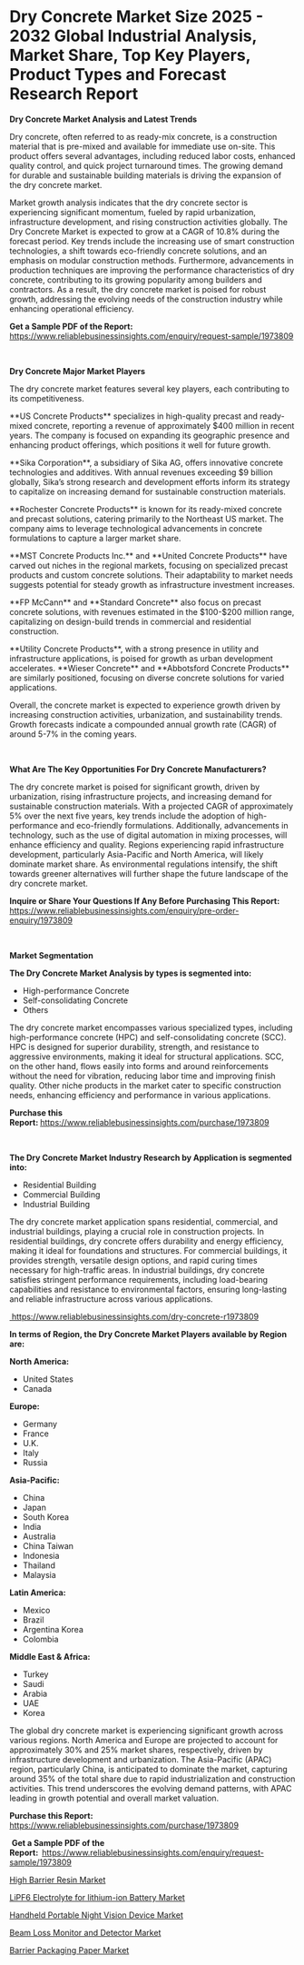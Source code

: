 <p><h1>Dry Concrete Market Size 2025 - 2032 Global Industrial Analysis, Market Share, Top Key Players, Product Types and Forecast Research Report</h1></p><p><strong>Dry Concrete Market Analysis and Latest Trends</strong></p>
<p><p>Dry concrete, often referred to as ready-mix concrete, is a construction material that is pre-mixed and available for immediate use on-site. This product offers several advantages, including reduced labor costs, enhanced quality control, and quick project turnaround times. The growing demand for durable and sustainable building materials is driving the expansion of the dry concrete market.</p><p>Market growth analysis indicates that the dry concrete sector is experiencing significant momentum, fueled by rapid urbanization, infrastructure development, and rising construction activities globally. The Dry Concrete Market is expected to grow at a CAGR of 10.8% during the forecast period. Key trends include the increasing use of smart construction technologies, a shift towards eco-friendly concrete solutions, and an emphasis on modular construction methods. Furthermore, advancements in production techniques are improving the performance characteristics of dry concrete, contributing to its growing popularity among builders and contractors. As a result, the dry concrete market is poised for robust growth, addressing the evolving needs of the construction industry while enhancing operational efficiency.</p></p>
<p><strong>Get a Sample PDF of the Report:&nbsp;</strong> <a href="https://www.reliablebusinessinsights.com/enquiry/request-sample/1973809?utm_campaign=2109&utm_medium=2&utm_source=Github&utm_content=ia&utm_term=31012025&utm_id=dry-concrete">https://www.reliablebusinessinsights.com/enquiry/request-sample/1973809</a></p>
<p>&nbsp;</p>
<p><strong>Dry Concrete Major Market Players</strong></p>
<p><p>The dry concrete market features several key players, each contributing to its competitiveness. </p><p>**US Concrete Products** specializes in high-quality precast and ready-mixed concrete, reporting a revenue of approximately $400 million in recent years. The company is focused on expanding its geographic presence and enhancing product offerings, which positions it well for future growth.</p><p>**Sika Corporation**, a subsidiary of Sika AG, offers innovative concrete technologies and additives. With annual revenues exceeding $9 billion globally, Sika’s strong research and development efforts inform its strategy to capitalize on increasing demand for sustainable construction materials.</p><p>**Rochester Concrete Products** is known for its ready-mixed concrete and precast solutions, catering primarily to the Northeast US market. The company aims to leverage technological advancements in concrete formulations to capture a larger market share.</p><p>**MST Concrete Products Inc.** and **United Concrete Products** have carved out niches in the regional markets, focusing on specialized precast products and custom concrete solutions. Their adaptability to market needs suggests potential for steady growth as infrastructure investment increases.</p><p>**FP McCann** and **Standard Concrete** also focus on precast concrete solutions, with revenues estimated in the $100-$200 million range, capitalizing on design-build trends in commercial and residential construction.</p><p>**Utility Concrete Products**, with a strong presence in utility and infrastructure applications, is poised for growth as urban development accelerates. **Wieser Concrete** and **Abbotsford Concrete Products** are similarly positioned, focusing on diverse concrete solutions for varied applications.</p><p>Overall, the concrete market is expected to experience growth driven by increasing construction activities, urbanization, and sustainability trends. Growth forecasts indicate a compounded annual growth rate (CAGR) of around 5-7% in the coming years.</p></p>
<p>&nbsp;</p>
<p><strong>What Are The Key Opportunities For Dry Concrete Manufacturers?</strong></p>
<p><p>The dry concrete market is poised for significant growth, driven by urbanization, rising infrastructure projects, and increasing demand for sustainable construction materials. With a projected CAGR of approximately 5% over the next five years, key trends include the adoption of high-performance and eco-friendly formulations. Additionally, advancements in technology, such as the use of digital automation in mixing processes, will enhance efficiency and quality. Regions experiencing rapid infrastructure development, particularly Asia-Pacific and North America, will likely dominate market share. As environmental regulations intensify, the shift towards greener alternatives will further shape the future landscape of the dry concrete market.</p></p>
<p><strong>Inquire or Share Your Questions If Any Before Purchasing This Report:</strong> <a href="https://www.reliablebusinessinsights.com/enquiry/pre-order-enquiry/1973809?utm_campaign=2109&utm_medium=2&utm_source=Github&utm_content=ia&utm_term=31012025&utm_id=dry-concrete">https://www.reliablebusinessinsights.com/enquiry/pre-order-enquiry/1973809</a></p>
<p>&nbsp;</p>
<p><strong>Market Segmentation</strong></p>
<p><strong>The Dry Concrete Market Analysis by types is segmented into:</strong></p>
<p><ul><li>High-performance Concrete</li><li>Self-consolidating Concrete</li><li>Others</li></ul></p>
<p><p>The dry concrete market encompasses various specialized types, including high-performance concrete (HPC) and self-consolidating concrete (SCC). HPC is designed for superior durability, strength, and resistance to aggressive environments, making it ideal for structural applications. SCC, on the other hand, flows easily into forms and around reinforcements without the need for vibration, reducing labor time and improving finish quality. Other niche products in the market cater to specific construction needs, enhancing efficiency and performance in various applications.</p></p>
<p><strong>Purchase this Report:&nbsp;</strong><a href="https://www.reliablebusinessinsights.com/purchase/1973809?utm_campaign=2109&utm_medium=2&utm_source=Github&utm_content=ia&utm_term=31012025&utm_id=dry-concrete">https://www.reliablebusinessinsights.com/purchase/1973809</a></p>
<p>&nbsp;</p>
<p><strong>The Dry Concrete Market Industry Research by Application is segmented into:</strong></p>
<p><ul><li>Residential Building</li><li>Commercial Building</li><li>Industrial Building</li></ul></p>
<p><p>The dry concrete market application spans residential, commercial, and industrial buildings, playing a crucial role in construction projects. In residential buildings, dry concrete offers durability and energy efficiency, making it ideal for foundations and structures. For commercial buildings, it provides strength, versatile design options, and rapid curing times necessary for high-traffic areas. In industrial buildings, dry concrete satisfies stringent performance requirements, including load-bearing capabilities and resistance to environmental factors, ensuring long-lasting and reliable infrastructure across various applications.</p></p>
<p><a href="https://www.reliablebusinessinsights.com/dry-concrete-r1973809?utm_campaign=2109&utm_medium=2&utm_source=Github&utm_content=ia&utm_term=31012025&utm_id=dry-concrete">&nbsp;https://www.reliablebusinessinsights.com/dry-concrete-r1973809</a></p>
<p><strong>In terms of Region, the Dry Concrete Market Players available by Region are:</strong></p>
<p>
    <p> <strong> North America: </strong>
        <ul>
            <li>United States</li>
            <li>Canada</li>
        </ul>
        </p> 
    <p> <strong> Europe: </strong>
        <ul>
            <li>Germany</li>
            <li>France</li>
            <li>U.K.</li>
            <li>Italy</li>
            <li>Russia</li>
        </ul>
        </p> 
    <p> <strong> Asia-Pacific: </strong>
        <ul>
            <li>China</li>
            <li>Japan</li>
            <li>South Korea</li>
            <li>India</li>
            <li>Australia</li>
            <li>China Taiwan</li>
            <li>Indonesia</li>
            <li>Thailand</li>
            <li>Malaysia</li>
        </ul>
        </p> 
    <p> <strong> Latin America: </strong>
        <ul>
            <li>Mexico</li>
            <li>Brazil</li>
            <li>Argentina Korea</li>
            <li>Colombia</li>
        </ul>
        </p> 
    <p> <strong> Middle East & Africa: </strong>
        <ul>
            <li>Turkey</li>
            <li>Saudi</li>
            <li>Arabia</li>
            <li>UAE</li>
            <li>Korea</li>
        </ul>
    </p>
    </p>
<p><p>The global dry concrete market is experiencing significant growth across various regions. North America and Europe are projected to account for approximately 30% and 25% market shares, respectively, driven by infrastructure development and urbanization. The Asia-Pacific (APAC) region, particularly China, is anticipated to dominate the market, capturing around 35% of the total share due to rapid industrialization and construction activities. This trend underscores the evolving demand patterns, with APAC leading in growth potential and overall market valuation.</p></p>
<p><strong>Purchase this Report: </strong><a href="https://www.reliablebusinessinsights.com/purchase/1973809?utm_campaign=2109&utm_medium=2&utm_source=Github&utm_content=ia&utm_term=31012025&utm_id=dry-concrete">https://www.reliablebusinessinsights.com/purchase/1973809</a></p>
<p>&nbsp;<strong>Get a Sample PDF of the Report:&nbsp;&nbsp;</strong><a href="https://www.reliablebusinessinsights.com/enquiry/request-sample/1973809?utm_campaign=2109&utm_medium=2&utm_source=Github&utm_content=ia&utm_term=31012025&utm_id=dry-concrete">https://www.reliablebusinessinsights.com/enquiry/request-sample/1973809</a></p>
<p><strong></strong></p>
<p><p><a href="https://www.linkedin.com/pulse/high-barrier-resin-market-revolution-size-share-emerging-trends-xkzdf?utm_campaign=2109&utm_medium=2&utm_source=Github&utm_content=ia&utm_term=31012025&utm_id=dry-concrete">High Barrier Resin Market</a></p><p><a href="https://www.linkedin.com/pulse/future-revenue-market-insights-lipf6-electrolyte-lithium-ion-rm6of?utm_campaign=2109&utm_medium=2&utm_source=Github&utm_content=ia&utm_term=31012025&utm_id=dry-concrete">LiPF6 Electrolyte for lithium-ion Battery Market</a></p><p><a href="https://www.linkedin.com/pulse/marketsize2025-2032withcagrof107factorsinfluencinggr-lptqf?utm_campaign=2109&utm_medium=2&utm_source=Github&utm_content=ia&utm_term=31012025&utm_id=dry-concrete">Handheld Portable Night Vision Device Market</a></p><p><a href="https://www.linkedin.com/pulse/detailed-beam-loss-monitor-detector-market-report-2025-2032-fskcf?utm_campaign=2109&utm_medium=2&utm_source=Github&utm_content=ia&utm_term=31012025&utm_id=dry-concrete">Beam Loss Monitor and Detector Market</a></p><p><a href="https://www.linkedin.com/pulse/future-barrier-packaging-paper-latest-trends-development-expected-d278f?utm_campaign=2109&utm_medium=2&utm_source=Github&utm_content=ia&utm_term=31012025&utm_id=dry-concrete">Barrier Packaging Paper Market</a></p></p>